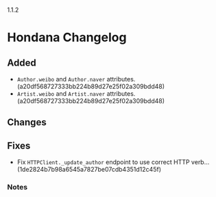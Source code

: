 1.1.2

# Hondana Changelog

## Added
- `Author.weibo` and `Author.naver` attributes. (a20df568727333bb224b89d27e25f02a309bdd48)
- `Artist.weibo` and `Artist.naver` attributes. (a20df568727333bb224b89d27e25f02a309bdd48)


## Changes


## Fixes
- Fix `HTTPClient._update_author` endpoint to use correct HTTP verb... (1de2824b7b98a6545a7827be07cdb4351d12c45f)


### Notes
